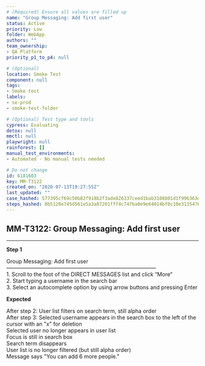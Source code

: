 ```yaml
---
# (Required) Ensure all values are filled up
name: "Group Messaging: Add first user"
status: Active
priority: Low
folder: WebApp
authors: ""
team_ownership: 
- QA Platform
priority_p1_to_p4: null

# (Optional)
location: Smoke Test
component: null
tags: 
- Smoke test
labels: 
- se-prod
- smoke-test-folder

# (Optional) Test type and tools
cypress: Evaluating
detox: null
mmctl: null
playwright: null
rainforest: []
manual_test_environments: 
- Automated - No manual tests needed

# Do not change
id: 6181603
key: MM-T3122
created_on: "2020-07-13T19:27:55Z"
last_updated: ""
case_hashed: 577395cf69c50b82f918b2f3ade826337ceed1bab3108801d1f996363d48de3a78760d7982e4d403d0ca48e4216582f0
steps_hashed: 8b5120e745d561e5a3a87201fff4c74fba0e9e64014bf0c10e3135476e7ff03792030f04e1a7c9723d00e2034aef6695
---
```


<!-- (Auto-generated) Based on frontmatter's "key" and "name" -->

## MM-T3122: Group Messaging: Add first user

---

**Step 1**

Group Messaging: Add first user\
————————————————————————————\
1\. Scroll to the foot of the DIRECT MESSAGES list and click “More”\
2\. Start typing a username in the search bar\
3\. Select an autocomplete option by using arrow buttons and pressing Enter

**Expected**

After step 2: User list filters on search term, still alpha order\
After step 3: Selected username appears in the search box to the left of the cursor with an "x" for deletion\
Selected user no longer appears in user list\
Focus is still in search box\
Search term disappears\
User list is no longer filtered (but still alpha order)\
Message says "You can add 6 more people."
